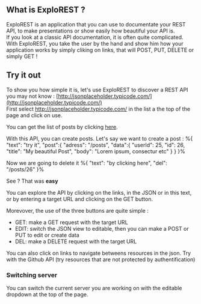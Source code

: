 
## What is ExploREST ?

ExploREST is an application that you can use to documentate your REST API, to make presentations
or show easily how beautiful your API is.  
If you look at a classic API documentation, it is often quite complicated. With ExploREST, you take the user by the hand and show him how your application works by simply cliking on links, that will POST, PUT, DELETE or simply GET !

## Try it out

To show you how simple it is, let's use ExploREST to discover a REST API you may not know : [http://jsonplaceholder.typicode.com/](http://jsonplaceholder.typicode.com/)  
First select http://jsonplaceholder.typicode.com/ in the list a the top of the page and click on use.

You can get the list of posts by clicking [here](/posts).  

With this API, you can create posts. Let's say we want to create a post : %{
    "text": "try it",
    "post":{
        "adress": "/posts",
        "data":{
            "userId": 25,
            "id": 26,
            "title": "My beautiful Post",
            "body": "Lorem ipsum, consectur etc"
        }
    }
}%  

Now we are going to delete it
%{
  "text": "by clicking here",
  "del": "/posts/26"
}%


See ? That was **easy**

You can explore the API by clicking on the links, in the JSON or in this text, or by entering a target URL and clicking on the GET button.

Morevover, the use of the three buttons are quite simple :

* GET: make a GET request with the target URL
* EDIT: switch the JSON view to editable, then you can make a POST or PUT to edit or create data
* DEL: make a DELETE request with the target URL

You can also click on links to navigate betweens resources in the json. Try with the Github API (try
resources that are not protected by authentification)

### Switching server

You can switch the current server you are working on with the editable dropdown at the top of the page.
